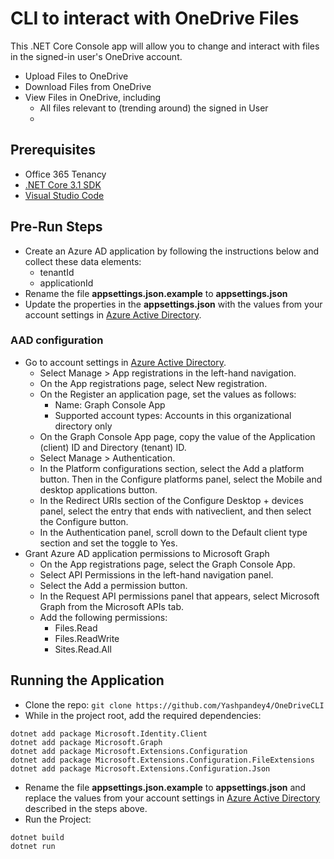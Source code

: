 # CLI to interact with OneDrive Files

This .NET Core Console app will allow you to change and interact with files in the signed-in user's OneDrive account.

- Upload Files to OneDrive
- Download Files from OneDrive
- View Files in OneDrive, including
  - All files relevant to (trending around) the signed in User
  -

## Prerequisites

- Office 365 Tenancy
- [.NET Core 3.1 SDK](https://dotnet.microsoft.com/download)
- [Visual Studio Code](https://code.visualstudio.com/)

## Pre-Run Steps

- Create an Azure AD application by following the instructions below and collect these data elements:
  - tenantId
  - applicationId
- Rename the file **appsettings.json.example** to **appsettings.json**
- Update the properties in the **appsettings.json** with the values from your account settings in [Azure Active Directory](https://aad.portal.azure.com/).

### AAD configuration

- Go to account settings in [Azure Active Directory](https://aad.portal.azure.com/).
  - Select Manage > App registrations in the left-hand navigation.
  - On the App registrations page, select New registration.
  - On the Register an application page, set the values as follows:
    - Name: Graph Console App
    - Supported account types: Accounts in this organizational directory only
  - On the Graph Console App page, copy the value of the Application (client) ID and Directory (tenant) ID.
  - Select Manage > Authentication.
  - In the Platform configurations section, select the Add a platform button. Then in the Configure platforms panel, select the Mobile and desktop applications button.
  - In the Redirect URIs section of the Configure Desktop + devices panel, select the entry that ends with nativeclient, and then select the Configure button.
  - In the Authentication panel, scroll down to the Default client type section and set the toggle to Yes.
- Grant Azure AD application permissions to Microsoft Graph
  - On the App registrations page, select the Graph Console App.
  - Select API Permissions in the left-hand navigation panel.
  - Select the Add a permission button.
  - In the Request API permissions panel that appears, select Microsoft Graph from the Microsoft APIs tab.
  - Add the following permissions:
    - Files.Read
    - Files.ReadWrite
    - Sites.Read.All

## Running the Application

- Clone the repo: `git clone https://github.com/Yashpandey4/OneDriveCLI`
- While in the project root, add the required dependencies:

```
dotnet add package Microsoft.Identity.Client
dotnet add package Microsoft.Graph
dotnet add package Microsoft.Extensions.Configuration
dotnet add package Microsoft.Extensions.Configuration.FileExtensions
dotnet add package Microsoft.Extensions.Configuration.Json
```

- Rename the file **appsettings.json.example** to **appsettings.json** and replace the values from your account settings in [Azure Active Directory](https://aad.portal.azure.com/) described in the steps above.
- Run the Project:

```
dotnet build
dotnet run
```
